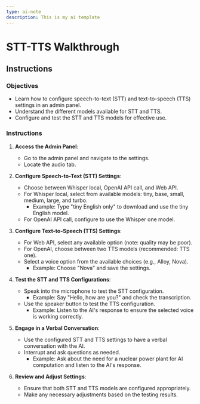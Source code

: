 ```yaml
---
type: ai-note
description: This is my ai template
---
```



# STT-TTS Walkthrough

## Instructions
### Objectives
- Learn how to configure speech-to-text (STT) and text-to-speech (TTS) settings in an admin panel.
- Understand the different models available for STT and TTS.
- Configure and test the STT and TTS models for effective use.

### Instructions
1. **Access the Admin Panel**:
   - Go to the admin panel and navigate to the settings.
   - Locate the audio tab.

2. **Configure Speech-to-Text (STT) Settings**:
   - Choose between Whisper local, OpenAI API call, and Web API.
   - For Whisper local, select from available models: tiny, base, small, medium, large, and turbo.
     - Example: Type "tiny English only" to download and use the tiny English model.
   - For OpenAI API call, configure to use the Whisper one model.

3. **Configure Text-to-Speech (TTS) Settings**:
   - For Web API, select any available option (note: quality may be poor).
   - For OpenAI, choose between two TTS models (recommended: TTS one).
   - Select a voice option from the available choices (e.g., Alloy, Nova).
     - Example: Choose "Nova" and save the settings.

4. **Test the STT and TTS Configurations**:
   - Speak into the microphone to test the STT configuration.
     - Example: Say "Hello, how are you?" and check the transcription.
   - Use the speaker button to test the TTS configuration.
     - Example: Listen to the AI's response to ensure the selected voice is working correctly.

5. **Engage in a Verbal Conversation**:
   - Use the configured STT and TTS settings to have a verbal conversation with the AI.
   - Interrupt and ask questions as needed.
     - Example: Ask about the need for a nuclear power plant for AI computation and listen to the AI's response.

6. **Review and Adjust Settings**:
   - Ensure that both STT and TTS models are configured appropriately.
   - Make any necessary adjustments based on the testing results.
